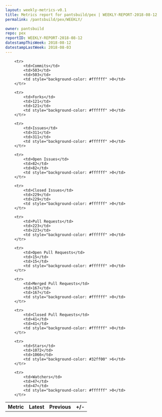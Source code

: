 ```yaml
---
layout: weekly-metrics-v0.1
title: Metrics report for pantsbuild/pex | WEEKLY-REPORT-2018-08-12
permalink: /pantsbuild/pex/WEEKLY/

owner: pantsbuild
repo: pex
reportID: WEEKLY-REPORT-2018-08-12
datestampThisWeek: 2018-08-12
datestampLastWeek: 2018-08-03
---
```




<table style="width: 100%;">
    <tr>
        <th>Metric</th>
        <th>Latest</th>
        <th>Previous</th>
        <th>+/-</th>
    </tr>

        <tr>
            <td>Commits</td>
            <td>503</td>
            <td>503</td>
            <td style="background-color: #ffffff" >0</td>
        </tr>
        
        <tr>
            <td>Forks</td>
            <td>121</td>
            <td>121</td>
            <td style="background-color: #ffffff" >0</td>
        </tr>
        
        <tr>
            <td>Issues</td>
            <td>311</td>
            <td>311</td>
            <td style="background-color: #ffffff" >0</td>
        </tr>
        
        <tr>
            <td>Open Issues</td>
            <td>82</td>
            <td>82</td>
            <td style="background-color: #ffffff" >0</td>
        </tr>
        
        <tr>
            <td>Closed Issues</td>
            <td>229</td>
            <td>229</td>
            <td style="background-color: #ffffff" >0</td>
        </tr>
        
        <tr>
            <td>Pull Requests</td>
            <td>223</td>
            <td>223</td>
            <td style="background-color: #ffffff" >0</td>
        </tr>
        
        <tr>
            <td>Open Pull Requests</td>
            <td>15</td>
            <td>15</td>
            <td style="background-color: #ffffff" >0</td>
        </tr>
        
        <tr>
            <td>Merged Pull Requests</td>
            <td>167</td>
            <td>167</td>
            <td style="background-color: #ffffff" >0</td>
        </tr>
        
        <tr>
            <td>Closed Pull Requests</td>
            <td>41</td>
            <td>41</td>
            <td style="background-color: #ffffff" >0</td>
        </tr>
        
        <tr>
            <td>Stars</td>
            <td>1072</td>
            <td>1066</td>
            <td style="background-color: #32ff00" >6</td>
        </tr>
        
        <tr>
            <td>Watchers</td>
            <td>47</td>
            <td>47</td>
            <td style="background-color: #ffffff" >0</td>
        </tr>
        
</table>
